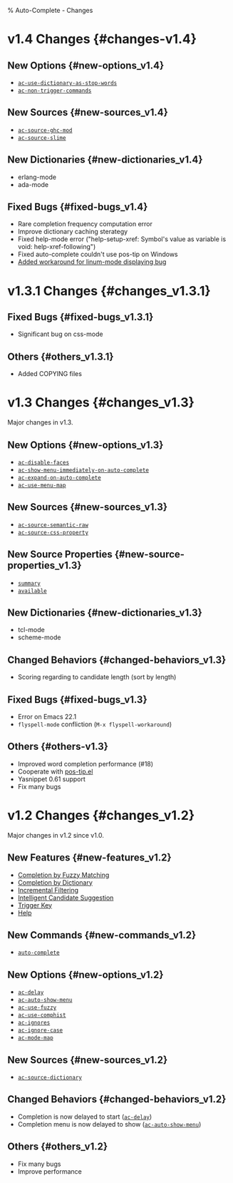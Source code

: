 % Auto-Complete - Changes

# v1.4 Changes {#changes-v1.4}

## New Options {#new-options_v1.4}

* [`ac-use-dictionary-as-stop-words`](manual.md#ac-use-dictionary-as-stop-words)
* [`ac-non-trigger-commands`](manual.md#ac-non-trigger-commands)

## New Sources {#new-sources_v1.4}

* [`ac-source-ghc-mod`](manual.md#ac-source-ghc-mod)
* [`ac-source-slime`](manual.md#ac-source-slime)

## New Dictionaries {#new-dictionaries_v1.4}

* erlang-mode
* ada-mode

## Fixed Bugs {#fixed-bugs_v1.4}

* Rare completion frequency computation error
* Improve dictionary caching sterategy
* Fixed help-mode error ("help-setup-xref: Symbol's value as variable
  is void: help-xref-following")
* Fixed auto-complete couldn't use pos-tip on Windows
* [Added workaround for linum-mode displaying bug](manual.md#linum-mode-bug)

# v1.3.1 Changes {#changes_v1.3.1}

## Fixed Bugs {#fixed-bugs_v1.3.1}

* Significant bug on css-mode

## Others {#others_v1.3.1}

* Added COPYING files

# v1.3 Changes {#changes_v1.3}

Major changes in v1.3.

## New Options {#new-options_v1.3}

* [`ac-disable-faces`](manual.md#ac-disable-faces)
* [`ac-show-menu-immediately-on-auto-complete`](manual.md#ac-show-menu-immediately-on-auto-complete)
* [`ac-expand-on-auto-complete`](manual.md#ac-expand-on-auto-complete)
* [`ac-use-menu-map`](manual.md#ac-use-menu-map)

## New Sources {#new-sources_v1.3}

* [`ac-source-semantic-raw`](manual.md#ac-source-semantic-raw)
* [`ac-source-css-property`](manual.md#ac-source-css-property)

## New Source Properties {#new-source-properties_v1.3}

* [`summary`](manual.md#summary)
* [`available`](manual.md#available)

## New Dictionaries {#new-dictionaries_v1.3}

* tcl-mode
* scheme-mode

## Changed Behaviors {#changed-behaviors_v1.3}

* Scoring regarding to candidate length (sort by length)

## Fixed Bugs {#fixed-bugs_v1.3}

* Error on Emacs 22.1
* `flyspell-mode` confliction (`M-x flyspell-workaround`)

## Others {#others-v1.3}

* Improved word completion performance (#18)
* Cooperate with [pos-tip.el](manual.md#show-help-beautifully)
* Yasnippet 0.61 support
* Fix many bugs

# v1.2 Changes {#changes_v1.2}

Major changes in v1.2 since v1.0.

## New Features {#new-features_v1.2}

* [Completion by Fuzzy Matching](manual.md#completion-by-fuzzy-matching)
* [Completion by Dictionary](manual.md#completion-by-dictionary)
* [Incremental Filtering](manual.md#filtering-completion-candidates)
* [Intelligent Candidate Suggestion](manual.md#candidate-suggestion)
* [Trigger Key](manual.md#trigger-key)
* [Help](manual.md#Help)

## New Commands {#new-commands_v1.2}

* [`auto-complete`](manual.md#auto-complete-command)

## New Options {#new-options_v1.2}

* [`ac-delay`](manual.md#ac-delay)
* [`ac-auto-show-menu`](manual.md#ac-auto-show-menu)
* [`ac-use-fuzzy`](manual.md#ac-use-fuzzy)
* [`ac-use-comphist`](manual.md#ac-use-comphist)
* [`ac-ignores`](manual.md#ac-ignores)
* [`ac-ignore-case`](manual.md#ac-ignore-case)
* [`ac-mode-map`](manual.md#ac-mode-map)

## New Sources {#new-sources_v1.2}

* [`ac-source-dictionary`](manual.md#ac-source-dictionary)

## Changed Behaviors {#changed-behaviors_v1.2}

* Completion is now delayed to start
  ([`ac-delay`](manual.md#ac-delay))
* Completion menu is now delayed to show
  ([`ac-auto-show-menu`](manual.md#ac-auto-show-menu))

## Others {#others_v1.2}

* Fix many bugs
* Improve performance
